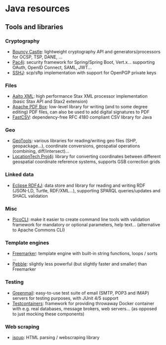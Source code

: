 # Java resources

## Tools and libraries

### Cryptography 
- [Bouncy Castle](https://www.bouncycastle.org/): lightweight cryptography API and generators/processors for OCSP, TSP, DANE, ...
- [Pac4j](https://www.pac4j.org): security framework for Spring/Spring Boot, Vert.x... supporting OAuth, OpenID Connect, SAML, JWT...
- [SSHJ](https://github.com/hierynomus/sshj): scp/sftp implementation with support for OpenPGP private keys

### Files

- [Aalto XML](https://github.com/FasterXML/aalto-xml): high performance Stax XML processor implementation (basic Stax API and Stax2 extension)
- [Apache PDF Box](https://pdfbox.apache.org/): low-level library for writing (and to some degree editing) PDF files, can also be used to add digital signatures to PDF
- [FastCSV](https://github.com/osiegmar/FastCSV): dependency-free RFC 4180 compliant CSV library for Java

### Geo

- [GeoTools](https://www.geotools.org/): various libraries for reading/writing geo files (SHP, geopackage...), coordinate conversions, geospatial operations (combining, diff/intersect)...
- [LocationTech Proj4j](https://github.com/locationtech/proj4j): library for converting coordinates between different geospatial coordinate reference systems, supports GSB correction grids

### Linked data

- [Eclipse RDF4J](https://rdf4j.org/): data store and library for reading and writing RDF (JSON-LD, Turtle, RDF/XML...), supporting SPARQL queries/updates and SHACL validation

### Misc

- [PicoCLI](https://picocli.info/): make it easier to create command line tools with validation framework for mandatory or optional parameters, help text... (alternative to Apache Commons CLI)

### Template engines

- [Freemarker](https://freemarker.apache.org/): template engine with built-in string functions, loops / sorts ...
- [Pebble](https://pebbletemplates.io/): slightly less powerful (but slightly faster and smaller) than Freemarker

### Testing

- [Greenmail](https://greenmail-mail-test.github.io/greenmail/): easy-to-use test suite of email (SMTP, POP3 and IMAP) servers for testing purposes, with JUnit 4/5 support
- [Testcontainers](https://testcontainers.com/): framework for providing throwaway Docker container with e.g. real databases, message brokers, web servers... (as opposed to just mocking these components)

### Web scraping

- [jsoup](https://jsoup.org): HTML parsing / webscraping library
